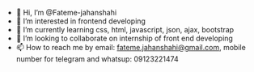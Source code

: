 - 👋 Hi, I’m @Fateme-jahanshahi
- 👀 I’m interested in frontend developing
- 🌱 I’m currently learning css, html, javascript, json, ajax, bootstrap
- 💞️ I’m looking to collaborate on internship of front end developing
- 📫 How to reach me by email: fateme.jahanshahi@gmail.com, mobile number for telegram and whatsup: 09123221474

<!---
Fateme-jahanshahi/Fateme-jahanshahi is a ✨ special ✨ repository because its `README.md` (this file) appears on your GitHub profile.
You can click the Preview link to take a look at your changes.
--->
